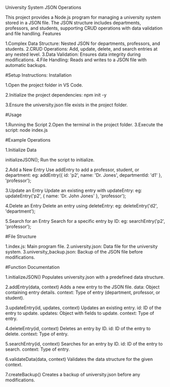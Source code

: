 University System JSON Operations

This project provides a Node.js program for managing a university system stored in a JSON file. The JSON structure includes departments, professors, and students, supporting CRUD operations with data validation and file handling.
Features

1.Complex Data Structure: Nested JSON for departments, professors, and students.
2.CRUD Operations: Add, update, delete, and search entries at any nested level.
3.Data Validation: Ensures data integrity during modifications.
4.File Handling: Reads and writes to a JSON file with automatic backups.

#Setup Instructions:
Installation

1.Open the project folder in VS Code.

2.Initialize the project dependencies:
npm init -y

3.Ensure the university.json file exists in the project folder.

#Usage

1.Running the Script
2.Open the terminal in the project folder.
3.Execute the script:
node index.js

#Example Operations

1.Initialize Data

initializeJSON();
Run the script to initialize.

2.Add a New Entry
Use addEntry to add a professor, student, or department:
eg: addEntry({ id: 'p2', name: 'Dr. Jones', departmentId: 'd1' }, 'professor');

3.Update an Entry
Update an existing entry with updateEntry:
eg: updateEntry('p2', { name: 'Dr. John Jones' }, 'professor');

4.Delete an Entry
Delete an entry using deleteEntry:
eg: deleteEntry('d2', 'department');

5.Search for an Entry
Search for a specific entry by ID:
eg: searchEntry('p2', 'professor');

#File Structure

1.index.js: Main program file.
2.university.json: Data file for the university system.
3.university_backup.json: Backup of the JSON file before modifications.

#Function Documentation

1.initializeJSON()
Populates university.json with a predefined data structure.

2.addEntry(data, context)
Adds a new entry to the JSON file.
data: Object containing entry details.
context: Type of entry (department, professor, or student).

3.updateEntry(id, updates, context)
Updates an existing entry.
id: ID of the entry to update.
updates: Object with fields to update.
context: Type of entry.

4.deleteEntry(id, context)
Deletes an entry by ID.
id: ID of the entry to delete.
context: Type of entry.

5.searchEntry(id, context)
Searches for an entry by ID.
id: ID of the entry to search.
context: Type of entry.

6.validateData(data, context)
Validates the data structure for the given context.

7.createBackup()
Creates a backup of university.json before any modifications.



